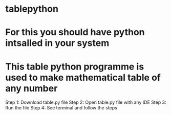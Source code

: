 # tablepython
# For this you should have python intsalled in your system
# This table python programme is used to make mathematical table of any number
Step 1: Download table.py file
Step 2: Open table.py file with any IDE
Step 3: Run the file
Step 4: See terminal and follow the steps
